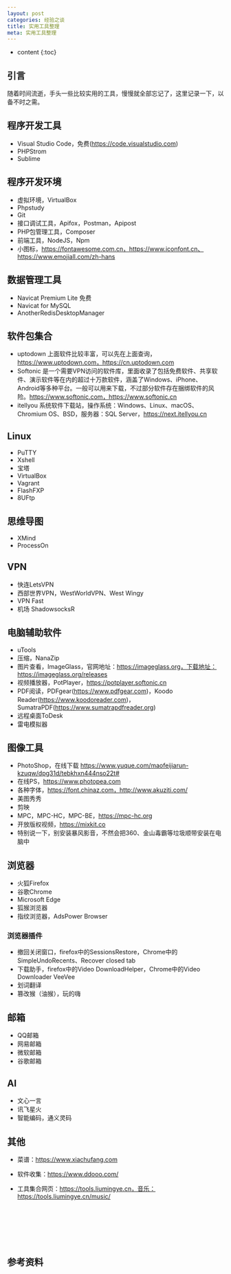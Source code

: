 ```yaml
---
layout: post
categories: 经验之谈
title: 实用工具整理
meta: 实用工具整理
---
```

* content
{:toc}

## 引言

随着时间流逝，手头一些比较实用的工具，慢慢就全部忘记了，这里记录一下，以备不时之需。

## 程序开发工具

* Visual Studio Code，免费(https://code.visualstudio.com)
* PHPStrom
* Sublime

## 程序开发环境

* 虚拟环境，VirtualBox
* Phpstudy
* Git
* 接口调试工具，Apifox，Postman，Apipost
* PHP包管理工具，Composer
* 前端工具，NodeJS，Npm
* 小图标，https://fontawesome.com.cn，https://www.iconfont.cn、https://www.emojiall.com/zh-hans


## 数据管理工具

* Navicat Premium Lite 免费
* Navicat for MySQL
* AnotherRedisDesktopManager

## 软件包集合

* uptodown 上面软件比较丰富，可以先在上面查询，https://www.uptodown.com，https://cn.uptodown.com
* Softonic 是一个需要VPN访问的软件库，里面收录了包括免费软件、共享软件、演示软件等在内的超过十万款软件，涵盖了Windows、iPhone、Android等多种平台。一般可以用来下载，不过部分软件存在捆绑软件的风险。https://www.softonic.com，https://www.softonic.cn
* itellyou 系统软件下载站，操作系统：Windows、Linux、macOS、Chromium OS、BSD，服务器：SQL Server，https://next.itellyou.cn

## Linux

* PuTTY
* Xshell
* 宝塔
* VirtualBox
* Vagrant
* FlashFXP
* 8UFtp

## 思维导图

* XMind
* ProcessOn

## VPN

* 快连LetsVPN
* 西部世界VPN，WestWorldVPN、West Wingy
* VPN Fast
* 机场 ShadowsocksR

## 电脑辅助软件

* uTools
* 压缩，NanaZip
* 图片查看，ImageGlass，官网地址：https://imageglass.org，下载地址：https://imageglass.org/releases
* 视频播放器，PotPlayer，https://potplayer.softonic.cn
* PDF阅读，PDFgear(https://www.pdfgear.com)，Koodo Reader(https://www.koodoreader.com)，SumatraPDF(https://www.sumatrapdfreader.org)
* 远程桌面ToDesk 
* 雷电模拟器

## 图像工具

* PhotoShop，在线下载 https://www.yuque.com/maofeijiarun-kzuqw/dpg31d/tebkhxn444nso22t#
* 在线PS，https://www.photopea.com
* 各种字体，https://font.chinaz.com，http://www.akuziti.com/
* 美图秀秀
* 剪映
* MPC，MPC-HC，MPC-BE，https://mpc-hc.org
* 开放版权视频，https://mixkit.co
* 特别说一下，别安装暴风影音，不然会把360、金山毒霸等垃圾顺带安装在电脑中

## 浏览器

* 火狐Firefox
* 谷歌Chrome
* Microsoft Edge
* 狐猴浏览器
* 指纹浏览器，AdsPower Browser

### 浏览器插件

* 撤回关闭窗口，firefox中的SessionsRestore，Chrome中的SimpleUndoRecents、Recover closed tab
* 下载助手，firefox中的Video DownloadHelper，Chrome中的Video Downloader VeeVee
* 划词翻译
* 篡改猴（油猴），玩的嗨

## 邮箱

* QQ邮箱
* 网易邮箱
* 微软邮箱
* 谷歌邮箱

## AI 

* 文心一言
* 讯飞星火
* 智能编码，通义灵码

## 其他

* 菜谱：https://www.xiachufang.com

* 软件收集：https://www.ddooo.com/

* 工具集合网页：https://tools.liumingye.cn，音乐：https://tools.liumingye.cn/music/



<br/><br/><br/><br/><br/>
## 参考资料

